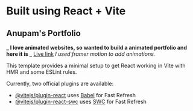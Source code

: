 # Built using React + Vite

## Anupam's Portfolio

**_ I love animated websites, so wanted to build a animated portfolio and here it is _**
[Live link](https://react-portfolio-anupam.netlify.app/)
_I used framer motion to add animations._

This template provides a minimal setup to get React working in Vite with HMR and some ESLint rules.

Currently, two official plugins are available:

- [@vitejs/plugin-react](https://github.com/vitejs/vite-plugin-react/blob/main/packages/plugin-react/README.md) uses [Babel](https://babeljs.io/) for Fast Refresh
- [@vitejs/plugin-react-swc](https://github.com/vitejs/vite-plugin-react-swc) uses [SWC](https://swc.rs/) for Fast Refresh
